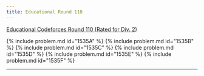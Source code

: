 ```yaml
---
title: Educational Round 110
---
```


[Educational Codeforces Round 110 (Rated for Div. 2)](https://codeforces.com/contest/1535)

{% include problem.md id="1535A" %}
{% include problem.md id="1535B" %}
{% include problem.md id="1535C" %}
{% include problem.md id="1535D" %}
{% include problem.md id="1535E" %}
{% include problem.md id="1535F" %}

* * *

<object data='notes/Edu-110.pdf' width='1000' height='1000' type='application/pdf'/>
